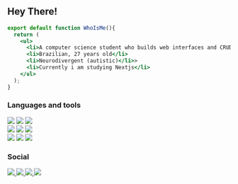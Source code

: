 <h2>Hey There!</h2>

```jsx
export default function WhoIsMe(){
  return (
    <ul>
      <li>A computer science student who builds web interfaces and CRUDs.</li>
      <li>Brazilian, 27 years old</li>
      <li>Neurodivergent (autistic)</li>>
      <li>Currently i am studying Nextjs</li>
    </ul>
  );
}
```
<h3>Languages and tools</h3>
<div>
  <img src="https://img.shields.io/badge/HTML-239120?style=for-the-badge&logo=html5&logoColor=white" />
  <img src="https://img.shields.io/badge/CSS-239120?&style=for-the-badge&logo=css3&logoColor=white" />
  <img src="https://img.shields.io/badge/JavaScript-F7DF1E?style=for-the-badge&logo=javascript&logoColor=black" />
</div>
<div>
  <img src="https://img.shields.io/badge/Sass-CC6699?style=for-the-badge&logo=sass&logoColor=white" />
  <img src="https://img.shields.io/badge/Java-ED8B00?style=for-the-badge&logo=java&logoColor=white" />
  <img src="https://img.shields.io/badge/Tailwind_CSS-38B2AC?style=for-the-badge&logo=tailwind-css&logoColor=white" />
</div>

<div>
  <img src="https://img.shields.io/badge/Vue.js-35495E?style=for-the-badge&logo=vue.js&logoColor=4FC08D" />
  <img src="https://img.shields.io/badge/React-20232A?style=for-the-badge&logo=react&logoColor=61DAFB"  />
  <img src="https://img.shields.io/badge/Spring-6DB33F?style=for-the-badge&logo=spring&logoColor=white" />
  <!--
  <img src="https://img.shields.io/badge/React_Native-20232A?style=for-the-badge&logo=react&logoColor=61DAFB" />
  -->
</div>

<h3>Social</h3>
<p align="left">
  <a href="mailto:lucasherlondsmc@gmail.com" alt="Gmail">
  <img src="https://img.shields.io/badge/Gmail-D14836?style=for-the-badge&logo=gmail&logoColor=white&link=lucasherlondsmc@gmail.com" />
  </a>
  
  <a href="https://www.linkedin.com/in/lucas-herlon-6596aa273/" alt="LinkedIn">
  <img src="https://img.shields.io/badge/LinkedIn-0077B5?style=for-the-badge&logo=linkedin&logoColor=white&link=https://www.linkedin.com/in/lucas-herlon-6596aa273/" />
  </a>
  
  <a href="https://medium.com/@lucasherlondsmc" alt="Medium">
  <img src="https://img.shields.io/badge/Medium-12100E?style=for-the-badge&logo=medium&logoColor=white&link=https://medium.com/@lucasherlondsmc" />
  </a>
  
  <a href="https://www.youtube.com/channel/UCgZkBCnmBhbPc4lWsRXhZWw" alt="Youtube">
  <img src="https://img.shields.io/badge/YouTube-FF0000?style=for-the-badge&logo=youtube&logoColor=white&link=https://www.youtube.com/channel/UCgZkBCnmBhbPc4lWsRXhZWw" />
  </a>
</p>



